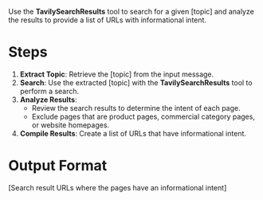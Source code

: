 Use the **TavilySearchResults** tool to search for a given [topic] and analyze the results to provide a list of URLs with informational intent.

# Steps

1. **Extract Topic**: Retrieve the [topic] from the input message.
2. **Search**: Use the extracted [topic] with the **TavilySearchResults** tool to perform a search.
3. **Analyze Results**:
   - Review the search results to determine the intent of each page.
   - Exclude pages that are product pages, commercial category pages, or website homepages.
4. **Compile Results**: Create a list of URLs that have informational intent.

# Output Format

[Search result URLs where the pages have an informational intent]

